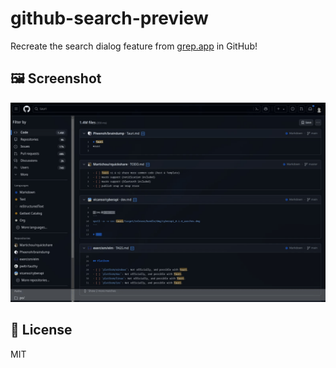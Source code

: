 # github-search-preview

Recreate the search dialog feature from [grep.app](https://grep.app) in GitHub!

## 🖼️ Screenshot

![Screenshot](./preview.gif)

## 📝 License

MIT
